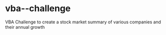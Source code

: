 # vba--challenge
VBA Challenge to create a stock market summary of various companies and their annual growth
